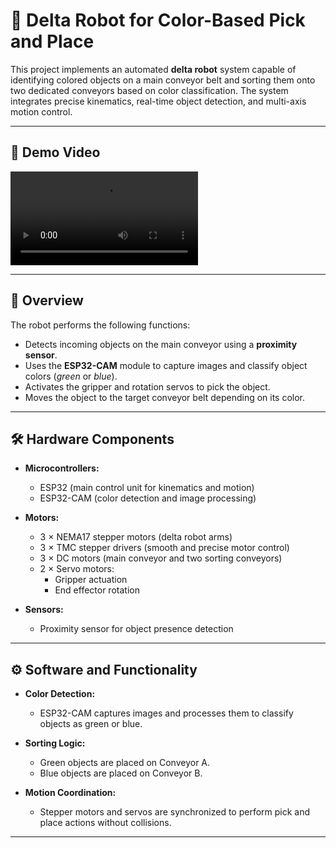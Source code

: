 # 🤖 Delta Robot for Color-Based Pick and Place

This project implements an automated **delta robot** system capable of identifying colored objects on a main conveyor belt and sorting them onto two dedicated conveyors based on color classification. The system integrates precise kinematics, real-time object detection, and multi-axis motion control.

---
## 🎥 Demo Video

![Demo GIF](docs/videos/Delta_Robot_Demo.mp4)

---

## 🎯 Overview

The robot performs the following functions:

- Detects incoming objects on the main conveyor using a **proximity sensor**.
- Uses the **ESP32-CAM** module to capture images and classify object colors (*green* or *blue*).
- Activates the gripper and rotation servos to pick the object.
- Moves the object to the target conveyor belt depending on its color.

---

## 🛠️ Hardware Components

- **Microcontrollers:**
  - ESP32 (main control unit for kinematics and motion)
  - ESP32-CAM (color detection and image processing)

- **Motors:**
  - 3 × NEMA17 stepper motors (delta robot arms)
  - 3 × TMC stepper drivers (smooth and precise motor control)
  - 3 × DC motors (main conveyor and two sorting conveyors)
  - 2 × Servo motors:
    - Gripper actuation
    - End effector rotation

- **Sensors:**
  - Proximity sensor for object presence detection

---

## ⚙️ Software and Functionality

- **Color Detection:**
  - ESP32-CAM captures images and processes them to classify objects as green or blue.

- **Sorting Logic:**
  - Green objects are placed on Conveyor A.
  - Blue objects are placed on Conveyor B.

- **Motion Coordination:**
  - Stepper motors and servos are synchronized to perform pick and place actions without collisions.

---
